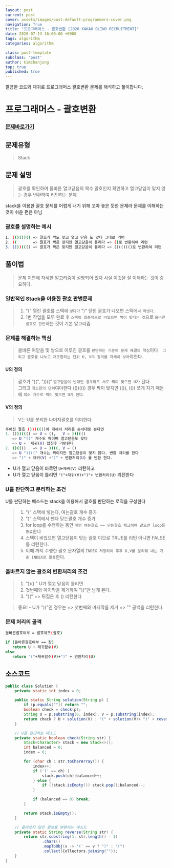 ```yaml
---
layout: post
current: post
cover: assets/images/post-default-programmers-cover.png
navigation: True
title: "프로그래머스 - 괄호변환 [2020 KAKAO BLIND RECRUITMENT]"
date: 2020-07-13 16:00:00 +0900
tags: algorithm
categories: algorithm

class: post-template
subclass: 'post'
author: kimchanjung
top: true
published: true
---
```


깔끔한 코드와 재귀로 프로그래머스 괄호변환 문제를 해석하고 풀이합니다.

# 프로그래머스 - 괄호변환
### [문제바로가기](https://programmers.co.kr/learn/courses/30/lessons/43162)

## 문제유형 
> Stack

## 문제 설명
> 괄호를 확인하여 올바른 열고닫음의 짝수 괄호인지 확인하고 열고닫임이 맞지 않는 경우 변환하여 리턴하는 문제   

stack을 이용한 괄호 문제를 어렵게 내기 위해 꼬아 놓은 듯한 문제라 문제를 이해하는 것이 쉬운 편은 아님

### 괄호를 설명하는 예시
```bash
1. (()())() => 괄호가 짝도 맞고 열고 닫음 도 맞다 그대로 리턴
2. )(       => 괄호가 짝은 맞지만 열고닫음이 틀리다 => ()로 변환하여 리턴
3. ()))((() => 괄호가 짝은 맞지만 열고닫음이 틀리다 => ()(())()로 변환하여 리턴
```

## 풀이법
> 문제 지면에 자세한 알고리즘이 설명되어 있다 사실 이것을 잘 이해하는 것이 중요하다.

### 일반적인 Stack을 이용한 괄호 판별문제 
> 1. "(" 열린 괄호를 스택에 `넣다가` ")" 닫힌 괄호가 나오면 스택에서 `꺼낸다`.
> 2. 1번 작업을 모두 완료 후 `스택이 최종적으로 비었으면 짝이 맞다는 것`으로 `올바른 괄호로 판단`하는 것이 기본 알고리즘

### 문제를 해결하는 핵심
> 올바른 여닫음 및 쌍으로 이루진 괄호를 `판단하는 기준이 문제 해결의 핵심`이다` 
> 그리고 괄호를 나누고 재조합하는 단위 U, V의 정의를 자세히 보아`야한다.

#### U의 정의
> 괄호가 ")(",  "))((" `열고닫음이 반대인 경우라도 서로 짝이 맞으면 U`가 된다.  
> 그리고 `최소한의 단위`여야한다 (())(()) 경우 짝이 맞지만 (()), (()) 쪼개 지기 때문에 `최소 개수로 짝이 맞으면 U가 된다`.

#### V의 정의
> V는 U를 분리한 나머지괄호를 의미한다.  

```bash
주어진 괄호 ()))((()에 대해서 처리를 순서대로 본다면 
1. ()))((() => U = (),   V = ))((() 
   => U "()" 개수도 짝이며 열고닫음도 맞다 
   => U +  재귀(V) 합친후 리턴한다
2. ))((()   => U = ))((, V = ()
   => U "))((" 개수는 짝이지만 열고닫음이 맞지 않다. 변환 처리를 한다
   => "(" + 재귀(V) +")" + 변환처리(U) 를 반환 한다.
```
- U가 열고 닫음이 바르면 `U+재귀(V)` 리턴하고
- U가 열고 닫음이 틀리면 `"("+재귀(V)+")"+ 변환처리(U)` 리턴한다

### U를 판단하고 분리하는 조건
U를 판단하는 메소드는 stack을 이용해서 괄호를 판단하는 로직을 구성한다  
> 1. "(" 스택에 넣는다, 여는괄호 개수 증가
> 2. ")" 스택에서 뺀다  닫는괄호 개수 증가
> 3. for loop를 수행하는 동안 `매번 여는괄호 == 닫는괄호 체크하여 같으면 loop를 종료`한다
> 4. 스택이 비었으면 열고닫음이 맞는 괄호 이므로 TRUE를 리턴 아니면 FALSE를 리턴한다.
> 5. 이때 까지 수행한 괄호 문자열의 `INDEX 저장하여 추후 U,V를 분리해 내는 기준 INDEX로 활용`한다.

### 올바르지 않는 괄호의 변환처리의 조건
> 1. "))(( " U가 열고 닫음이 틀리면 
> 2. 첫번째와 마지막을 제거하여  ")("만 남게 된다.
> 3. ")(" => 뒤집은 후 () 리턴한다

> 중요! - U가 ")("인 경우는 => 첫번째와 마지막을 제거 => "" 공백을 리턴한다.

### 문제 처리의 골격
```bash
올바른괄호여부 = 괄호체크(괄호)  
 
if (올바른괄호여부 == 참)
   return U + 재귀함수(V)
else
   return "("+재귀함수(V)+")" + 변환처리(U)
``` 

## 소스코드
```java
public class Solution {
    private static int index = 0;

    public static String solution(String p) {
        if (p.equals("")) return "";
        boolean check = check(p);
        String U = p.substring(0, index), V = p.substring(index);
        return check ? U + solution(V) : "(" + solution(V)+ ")" + reverse(U);
    }

    // U를 판단하는 메소드
    private static boolean check(String str) {
        Stack<Character> stack = new Stack<>();
        int balanced = 0;
        index = 0;

        for (char ch : str.toCharArray()) {
            index++;
            if ('(' == ch) {
                stack.push(ch);balanced++;
            } else {
                if (!stack.isEmpty()) stack.pop();balanced--;
            }

            if (balanced == 0) break;
        }

        return stack.isEmpty();
    }

    // 올바르지 않은 괄호를 변환하는 메소드
    private static String reverse(String str) {
        return str.substring(1, str.length() - 1)
                .chars()
                .mapToObj(v -> '(' == v ? ")" : "(")
                .collect(Collectors.joining(""));
    }
}
```



 

